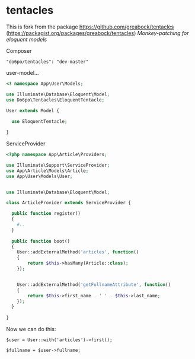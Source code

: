 # tentacles
This is fork from the package https://github.com/greabock/tentacles 
(https://packagist.org/packages/greabock/tentacles)
*Monkey-patching for eloquent models*

Composer
```
"do6po/tentacles": "dev-master"
```

user-model...    
```php   
<? namespace App\User\Models;

use Illuminate\Database\Eloquent\Model;
use Do6po\Tentacles\EloquentTentacle;

User extends Model {
  
  use EloquentTentacle;

}

```

ServiceProvider

```php
<?php namespace App\Article\Providers;

use Illuminate\Support\ServiceProvider;
use App\Article\Models\Article;
use App\User\Models\User;


use Illuminate\Database\Eloquent\Model;

class ArticleProvider extends ServiceProvider {

  public function register()
  {
    #..
  }
  
  public function boot()
  {
    User::addExternalMethod('articles', function()
    {
        return $this->hasMany(Article::class);
    });


    User::addExternalMethod('getFullnameAttribute', function()
    {
        return $this->first_name . ' ' . $this->last_name; 
    });
  }
  
}

```

Now we can do this:

```
$user = User::with('articles')->first();

$fullname = $user->fullname;
```





